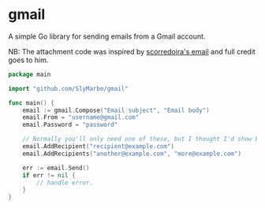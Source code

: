 gmail
=====

A simple Go library for sending emails from a Gmail account.

NB: The attachment code was inspired by [scorredoira's email][1]  and full credit goes
to him.

```go
package main

import "github.com/SlyMarbo/gmail"

func main() {
	email := gmail.Compose("Email subject", "Email body")
	email.From = "username@gmail.com"
	email.Password = "password"

	// Normally you'll only need one of these, but I thought I'd show both.
	email.AddRecipient("recipient@example.com")
	email.AddRecipients("another@example.com", "more@example.com")

	err := email.Send()
	if err != nil {
		// handle error.
	}
}
```

  [1]: https://github.com/scorredoira/email        "scorredoira's email"
